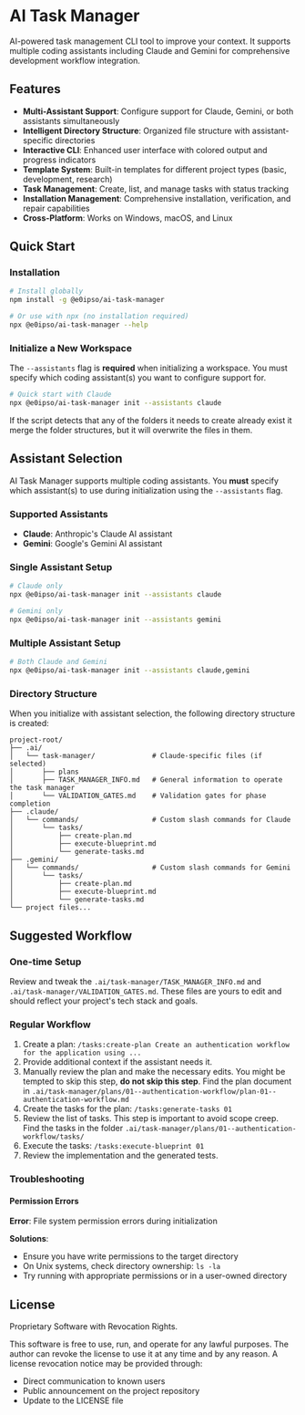 # AI Task Manager

AI-powered task management CLI tool to improve your context. It supports multiple coding assistants including Claude and Gemini for comprehensive development workflow integration.

## Features

- **Multi-Assistant Support**: Configure support for Claude, Gemini, or both assistants simultaneously
- **Intelligent Directory Structure**: Organized file structure with assistant-specific directories
- **Interactive CLI**: Enhanced user interface with colored output and progress indicators
- **Template System**: Built-in templates for different project types (basic, development, research)
- **Task Management**: Create, list, and manage tasks with status tracking
- **Installation Management**: Comprehensive installation, verification, and repair capabilities
- **Cross-Platform**: Works on Windows, macOS, and Linux

## Quick Start

### Installation
```bash
# Install globally
npm install -g @e0ipso/ai-task-manager

# Or use with npx (no installation required)
npx @e0ipso/ai-task-manager --help
```

### Initialize a New Workspace

The `--assistants` flag is **required** when initializing a workspace. You must specify which coding assistant(s) you want to configure support for.

```bash
# Quick start with Claude
npx @e0ipso/ai-task-manager init --assistants claude
```

If the script detects that any of the folders it needs to create already exist it merge the folder structures, but it will overwrite the files in them.

## Assistant Selection

AI Task Manager supports multiple coding assistants. You **must** specify which assistant(s) to use during initialization using the `--assistants` flag.

### Supported Assistants

- **Claude**: Anthropic's Claude AI assistant
- **Gemini**: Google's Gemini AI assistant

### Single Assistant Setup

```bash
# Claude only
npx @e0ipso/ai-task-manager init --assistants claude

# Gemini only  
npx @e0ipso/ai-task-manager init --assistants gemini
```

### Multiple Assistant Setup

```bash
# Both Claude and Gemini
npx @e0ipso/ai-task-manager init --assistants claude,gemini
```

### Directory Structure

When you initialize with assistant selection, the following directory structure is created:

```
project-root/
├── .ai/
│   └── task-manager/              # Claude-specific files (if selected)
│       ├── plans
│       ├── TASK_MANAGER_INFO.md   # General information to operate the task manager
│       └── VALIDATION_GATES.md    # Validation gates for phase completion
├── .claude/
│   └── commands/                  # Custom slash commands for Claude
│       └── tasks/
│           ├── create-plan.md
│           ├── execute-blueprint.md
│           └── generate-tasks.md
├── .gemini/
│   └── commands/                  # Custom slash commands for Gemini
│       └── tasks/
│           ├── create-plan.md
│           ├── execute-blueprint.md
│           └── generate-tasks.md
└── project files...
```

## Suggested Workflow

### One-time Setup

Review and tweak the `.ai/task-manager/TASK_MANAGER_INFO.md` and `.ai/task-manager/VALIDATION_GATES.md`. These files are yours to edit and should reflect your project's tech stack and goals.

### Regular Workflow

1. Create a plan: `/tasks:create-plan Create an authentication workflow for the application using ...`
2. Provide additional context if the assistant needs it.
3. Manually review the plan and make the necessary edits. You might be tempted to skip this step, **do not skip this step**. Find the plan document in `.ai/task-manager/plans/01--authentication-workflow/plan-01--authentication-workflow.md`
4. Create the tasks for the plan: `/tasks:generate-tasks 01`
5. Review the list of tasks. This step is important to avoid scope creep. Find the tasks in the folder `.ai/task-manager/plans/01--authentication-workflow/tasks/`
6. Execute the tasks: `/tasks:execute-blueprint 01`
7. Review the implementation and the generated tests.

### Troubleshooting

#### Permission Errors

**Error**: File system permission errors during initialization

**Solutions**:
- Ensure you have write permissions to the target directory
- On Unix systems, check directory ownership: `ls -la`
- Try running with appropriate permissions or in a user-owned directory

## License

Proprietary Software with Revocation Rights.

This software is free to use, run, and operate for any lawful purposes. The
author can revoke the license to use it at any time and by any reason. A license
revocation notice may be provided through:

- Direct communication to known users
- Public announcement on the project repository
- Update to the LICENSE file
